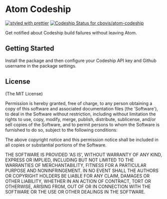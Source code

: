 # Atom Codeship
[![styled with prettier](https://img.shields.io/badge/styled_with-prettier-ff69b4.svg)](https://github.com/prettier/prettier)
[ ![Codeship Status for cbovis/atom-codeship](https://app.codeship.com/projects/130cac00-670f-0135-6ac8-72f6a397e706/status?branch=master)](https://app.codeship.com/projects/240988)

Get notified about Codeship build failures without leaving Atom.

## Getting Started
Install the package and then configure your Codeship API key and Github username in the package settings.

## License

(The MIT License)

Permission is hereby granted, free of charge, to any person obtaining a copy of this software and associated documentation files (the 'Software'), to deal in the Software without restriction, including without limitation the rights to use, copy, modify, merge, publish, distribute, sublicense, and/or sell copies of the Software, and to permit persons to whom the Software is furnished to do so, subject to the following conditions:

The above copyright notice and this permission notice shall be included in all copies or substantial portions of the Software.

THE SOFTWARE IS PROVIDED 'AS IS', WITHOUT WARRANTY OF ANY KIND, EXPRESS OR IMPLIED, INCLUDING BUT NOT LIMITED TO THE WARRANTIES OF MERCHANTABILITY, FITNESS FOR A PARTICULAR PURPOSE AND NONINFRINGEMENT. IN NO EVENT SHALL THE AUTHORS OR COPYRIGHT HOLDERS BE LIABLE FOR ANY CLAIM, DAMAGES OR OTHER LIABILITY, WHETHER IN AN ACTION OF CONTRACT, TORT OR OTHERWISE, ARISING FROM, OUT OF OR IN CONNECTION WITH THE SOFTWARE OR THE USE OR OTHER DEALINGS IN THE SOFTWARE.
